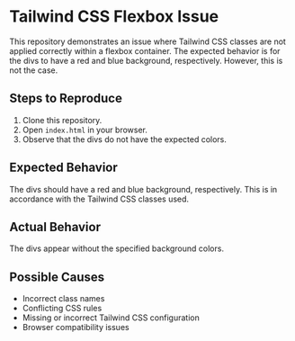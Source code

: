 # Tailwind CSS Flexbox Issue
This repository demonstrates an issue where Tailwind CSS classes are not applied correctly within a flexbox container. The expected behavior is for the divs to have a red and blue background, respectively. However, this is not the case. 

## Steps to Reproduce
1. Clone this repository.
2. Open `index.html` in your browser.
3. Observe that the divs do not have the expected colors.

## Expected Behavior
The divs should have a red and blue background, respectively. This is in accordance with the Tailwind CSS classes used.

## Actual Behavior
The divs appear without the specified background colors.

## Possible Causes
- Incorrect class names
- Conflicting CSS rules
- Missing or incorrect Tailwind CSS configuration
- Browser compatibility issues